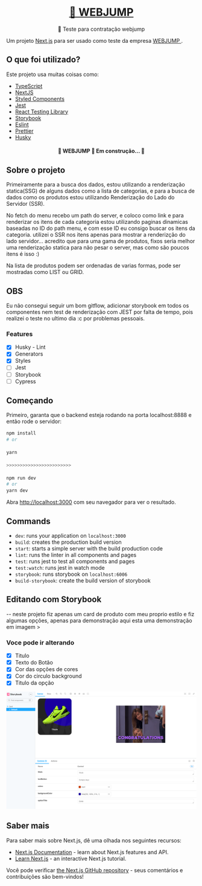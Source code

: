 
<h1 align="center">
    <a href="https://webjump.com.br/">🔗 WEBJUMP</a>
</h1>
<p align="center">🚀 Teste para contratação webjump </p

Um projeto [Next.js](https://nextjs.org/) para ser usado como teste da empresa  [WEBJUMP ](https://webjump.com.br/).
## O que foi utilizado?

Este projeto usa muitas coisas como:

- [TypeScript](https://www.typescriptlang.org/)
- [NextJS](https://nextjs.org/)
- [Styled Components](https://styled-components.com/)
- [Jest](https://jestjs.io/)
- [React Testing Library](https://testing-library.com/docs/react-testing-library/intro)
- [Storybook](https://storybook.js.org/)
- [Eslint](https://eslint.org/)
- [Prettier](https://prettier.io/)
- [Husky](https://github.com/typicode/husky)

<h4 align="center">
	🚧  WEBJUMP 🚀 Em construção...  🚧
</h4>

## Sobre o projeto

   Primeiramente para a busca dos dados, estou utilizando a renderização statica(SSG) de alguns dados como a lista
de categorias, e para a busca de dados como os produtos estou utilizando Renderização do Lado do Servidor (SSR).

   No fetch do menu recebo um path do server, e coloco como link e para renderizar os itens de cada categoria
estou utilizando paginas dinamicas baseadas no ID do path menu, e com esse ID eu consigo buscar os itens da categoria.
utilizei o SSR nos itens apenas para mostrar a renderizção do lado servidor... acredito que para uma gama de produtos,
fixos seria melhor uma renderização statica para não pesar o server, mas como são poucos itens é isso :)

   Na lista de produtos podem ser ordenadas de varias formas, pode ser mostradas como LIST ou GRID.

## OBS

Eu não consegui seguir um bom gitflow, adicionar storybook em todos os componentes nem test de renderização com JEST por falta de tempo,
pois realizei o teste no ultimo dia :c por problemas pessoais.



### Features

- [x] Husky - Lint
- [x] Generators
- [x] Styles
- [ ] Jest
- [ ] Storybook
- [ ] Cypress

## Começando

Primeiro, garanta que o backend esteja rodando na porta localhost:8888 e então rode o servidor:

```bash
npm install
# or

yarn

>>>>>>>>>>>>>>>>>>>>>>>>

npm run dev
# or
yarn dev
```

Abra [http://localhost:3000](http://localhost:3000) com seu navegador para ver o resultado.

## Commands

- `dev`: runs your application on `localhost:3000`
- `build`: creates the production build version
- `start`: starts a simple server with the build production code
- `lint`: runs the linter in all components and pages
- `test`: runs jest to test all components and pages
- `test:watch`: runs jest in watch mode
- `storybook`: runs storybook on `localhost:6006`
- `build-storybook`: create the build version of storybook


## Editando com Storybook

-- neste projeto fiz apenas um card de produto com meu proprio estilo e fiz algumas opções, apenas para demonstração
aqui esta uma demonstração em imagem >

###  Voce pode ir alterando

- [x] Titulo
- [x] Texto do Botão
- [x] Cor das opções de cores
- [x] Cor do circulo background
- [x] Titulo da opção

![alt text](https://github.com/Paulo-Martin182/webjump-test/blob/master/public/storyex.png)


## Saber mais

Para saber mais sobre Next.js, dê uma olhada nos seguintes recursos:

- [Next.js Documentation](https://nextjs.org/docs) - learn about Next.js features and API.
- [Learn Next.js](https://nextjs.org/learn) - an interactive Next.js tutorial.

Você pode verificar [the Next.js GitHub repository](https://github.com/vercel/next.js/) - seus comentários e contribuições são bem-vindos!
